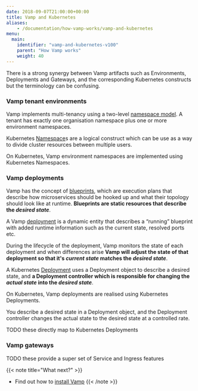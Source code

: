 ```yaml
---
date: 2018-09-07T21:00:00+00:00
title: Vamp and Kubernetes
aliases:
    - /documentation/how-vamp-works/vamp-and-kubernetes
menu:
  main:
    identifier: "vamp-and-kubernetes-v100"
    parent: "How Vamp works"
    weight: 40
---
```


There is a strong synergy between Vamp artifacts such as Environments, Deployments and Gateways, and the corresponding Kubernetes constructs but the terminology can be confusing.

### Vamp tenant environments

Vamp implements multi-tenancy using a two-level [namespace model](/documentation/how-vamp-works/v1.0.0/concepts-and-components/#namespaces). A tenant has exactly one organisation namespace plus one or more environment namespaces.

Kubernetes [Namespace](https://kubernetes.io/docs/concepts/overview/working-with-objects/namespaces/)s are a logical construct which can be use as a way to divide cluster resources between multiple users.

On Kubernetes, Vamp environment namespaces are implemented using Kubernetes Namespaces.

### Vamp deployments

Vamp has the concept of [blueprints](/documentation/using-vamp/v1.0.0/blueprints), which are execution plans that describe how microservices should be hooked up and what their topology should look like at runtime. **Blueprints are static resources that describe the *desired state***.

A Vamp [deployment](/documentation/using-vamp/v1.0.0/deployments) is a dynamic entity that describes a “running” blueprint with added runtime information such as the current state, resolved ports etc.

During the lifecycle of the deployment, Vamp monitors the state of each deployment and when differences arise **Vamp will adjust the state of that deployment so that it's *current state* matches the *desired state***.

A Kubernetes [Deployment](https://kubernetes.io/docs/concepts/workloads/controllers/deployment/) uses a Deployment object to describe a desired state, and **a Deployment controller which is responsible for changing the *actual state* into the *desired state***.

On Kubernetes, Vamp deployments are realised using Kubernetes Deployments.

You describe a desired state in a Deployment object, and the Deployment controller changes the actual state to the desired state at a controlled rate.

TODO these directly map to Kubernetes Deployments

### Vamp gateways

TODO these provide a super set of Service and Ingress features

{{< note title="What next?" >}}
* Find out how to [install Vamp](/documentation/installation/v1.0.0/overview)
{{< /note >}}
